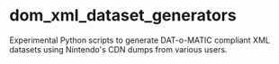 ﻿# dom_xml_dataset_generators

Experimental Python scripts to generate DAT-o-MATIC compliant XML datasets using Nintendo's CDN dumps from various users.
